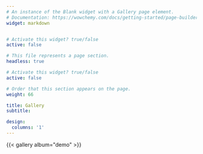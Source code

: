 ```yaml
---
# An instance of the Blank widget with a Gallery page element.
# Documentation: https://wowchemy.com/docs/getting-started/page-builder/
widget: markdown


# Activate this widget? true/false
active: false

# This file represents a page section.
headless: true

# Activate this widget? true/false
active: false

# Order that this section appears on the page.
weight: 66

title: Gallery
subtitle:

design:
  columns: '1'
---
```


{{< gallery album="demo" >}}
